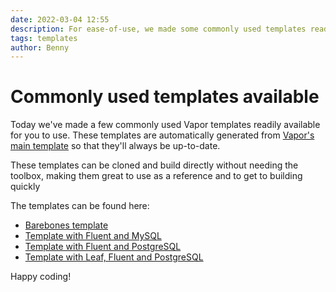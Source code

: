 ```yaml
---
date: 2022-03-04 12:55
description: For ease-of-use, we made some commonly used templates readily available
tags: templates
author: Benny
---
```

# Commonly used templates available

Today we've made a few commonly used Vapor templates readily available for you to use. These templates are automatically generated from [Vapor's main template](https://github.com/vapor/template) so that they'll always be up-to-date.  
  
These templates can be cloned and build directly without needing the toolbox, making them great to use as a reference and to get to building quickly  
  
The templates can be found here:  
- [Barebones template](https://github.com/vapor/template-bare)  
- [Template with Fluent and MySQL](https://github.com/vapor/template-fluent-mysql)  
- [Template with Fluent and PostgreSQL](https://github.com/vapor/template-fluent-postgres)  
- [Template with Leaf, Fluent and PostgreSQL](https://github.com/vapor/template-fluent-postgres-leaf)  

Happy coding!
